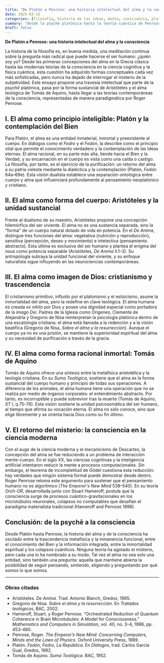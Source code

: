 ```yaml
---
title: "De Platón a Penrose: una historia intelectual del alma y la consciencia"
date: 2025-03-15
categories: [filosofía, historia de las ideas, mente, consciencia, platón, aristóteles, cristianismo, tomás de aquino, penrose, alma]
summary: "Desde la psychē platónica hasta la teoría cuántica de Penrose, este ensayo traza una historia intelectual de la noción de alma y su vínculo con las teorías modernas de la consciencia."
draft: false
---
```


**De Platón a Penrose: una historia intelectual del alma y la consciencia**

La historia de la filosofía es, en buena medida, una meditación continua sobre la pregunta más radical que puede hacerse el ser humano: ¿quién soy yo? Desde las primeras concepciones del alma en la Grecia clásica hasta las modernas teorías de la consciencia en la ciencia cognitiva y la física cuántica, esta cuestión ha adquirido formas conceptuales cada vez más sofisticadas, pero nunca ha dejado de interrogar el misterio de la subjetividad. Este ensayo propone una travesía intelectual que parte de la *psychē* platónica, pasa por la forma sustancial de Aristóteles y el alma teológica de Tomás de Aquino, hasta llegar a las teorías contemporáneas de la consciencia, representadas de manera paradigmática por Roger Penrose.

## I. El alma como principio inteligible: Platón y la contemplación del Bien

Para Platón, el alma es una entidad inmaterial, inmortal y preexistente al cuerpo. En diálogos como el *Fedro* y el *Fedón*, la describe como el principio vital que permite el conocimiento verdadero y la contemplación de las Ideas eternas. El alma racional, en su parte más alta, tiende hacia el Bien y la Verdad, y su encarnación en el cuerpo es vista como una caída o castigo. La filosofía, por tanto, es el ejercicio de la purificación: un retorno del alma a su patria celeste mediante la dialéctica y la contemplación (Platón, *Fedón* 64a–69e). Esta visión dualista establece una separación ontológica entre cuerpo y alma que influenciará profundamente al pensamiento neoplatónico y cristiano.

## II. El alma como forma del cuerpo: Aristóteles y la unidad sustancial

Frente al dualismo de su maestro, Aristóteles propone una concepción hilemórfica del ser viviente. El alma no es una sustancia separada, sino la "forma" de un cuerpo natural dotado de vida en potencia. En el *De Anima*, distingue tres funciones del alma: vegetativa (nutrición y reproducción), sensitiva (percepción, deseo y movimiento) e intelectiva (pensamiento abstracto). Esta última es exclusiva del ser humano y plantea el enigma del *nous* como potencia separable (Aristóteles, *De Anima* II.1–3). Su antropología subraya la unidad funcional del viviente, y su enfoque naturalista sigue influyendo en las neurociencias contemporáneas.

## III. El alma como imagen de Dios: cristianismo y trascendencia

El cristianismo primitivo, influido por el platonismo y el estoicismo, asume la inmortalidad del alma, pero la redefine en clave teológica. El alma humana es creada *ex nihilo* por Dios y posee una dignidad especial como portadora de la *imago Dei*. Padres de la Iglesia como Orígenes, Clemente de Alejandría y Gregorio de Nisa reinterpretan la psicología platónica dentro de una escatología cristiana: el alma está llamada a la redención y a la visión beatífica (Gregorio de Nisa, *Sobre el alma y la resurrección*). Aunque el cuerpo ya no es una prisión, se mantiene la superioridad espiritual del alma y su necesidad de purificación a través de la gracia.

## IV. El alma como forma racional inmortal: Tomás de Aquino

Tomás de Aquino ofrece una síntesis entre la metafísica aristotélica y la teología cristiana. En su *Suma Teológica*, sostiene que el alma es la forma sustancial del cuerpo humano y principio de todas sus operaciones. A diferencia de los animales, el alma humana tiene una operación que no se realiza por medio de órganos corporales: el entendimiento abstracto. Por tanto, es incorruptible y puede sobrevivir tras la muerte (Tomás de Aquino, *ST* I, q.75–76). Esta visión sostiene la unidad psicosomática del ser humano, al tiempo que afirma su vocación eterna. El alma no sólo conoce, sino que elige libremente y se orienta hacia Dios como su fin último.

## V. El retorno del misterio: la consciencia en la ciencia moderna

Con el auge de la ciencia moderna y el mecanicismo de Descartes, la concepción del alma se fue reduciendo a un problema de interacción mente-cuerpo. En el siglo XX, las ciencias cognitivas y la inteligencia artificial intentaron reducir la mente a procesos computacionales. Sin embargo, el teorema de incompletitud de Gödel cuestiona esta reducción: hay verdades que ningún sistema formal puede demostrar desde dentro. Roger Penrose retoma este argumento para sostener que el pensamiento humano no es algorítmico (*The Emperor's New Mind* 538–540). En su teoría *Orch-OR*, desarrollada junto con Stuart Hameroff, postula que la consciencia surge de procesos cuántico-gravitacionales en los microtúbulos neuronales, colapsos no computables que desafían el paradigma materialista tradicional (Hameroff and Penrose 1996).

## Conclusión: de la psychē a la consciencia

Desde Platón hasta Penrose, la historia del alma y de la consciencia ha oscilado entre la trascendencia metafísica y la inmanencia funcional, entre el conocimiento del Bien y la información integrada, entre la inmortalidad espiritual y los colapsos cuánticos. Ninguna teoría ha agotado el misterio, pero cada una lo ha nombrado a su modo. Tal vez el alma no sea solo una entidad, sino también una pregunta: aquella que mantiene abierta la posibilidad de seguir pensando, sintiendo, eligiendo y preguntando por qué somos lo que somos.

---

### Obras citadas

- Aristóteles. *De Anima*. Trad. Antonio Blanch, Gredos, 1985.  
- Gregorio de Nisa. *Sobre el alma y la resurrección*. En *Tratados teológicos*, BAC, 2002.  
- Hameroff, Stuart, y Roger Penrose. “Orchestrated Reduction of Quantum Coherence in Brain Microtubules: A Model for Consciousness.” *Mathematics and Computers in Simulation*, vol. 40, no. 3–4, 1996, pp. 453–480.  
- Penrose, Roger. *The Emperor’s New Mind: Concerning Computers, Minds and the Laws of Physics*. Oxford University Press, 1989.  
- Platón. *Fedón*, *Fedro*, *La República*. En *Diálogos*, trad. Carlos García Gual, Gredos, 1992.  
- Tomás de Aquino. *Suma Teológica*. BAC, 1952.  
